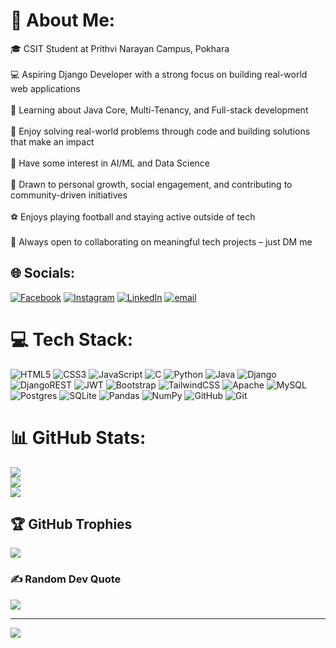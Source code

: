 # 💫 About Me:
🎓 CSIT Student at Prithvi Narayan Campus, Pokhara<br><br>💻 Aspiring Django Developer with a strong focus on building real-world web applications<br><br>🧠 Learning about Java Core, Multi-Tenancy, and Full-stack development<br><br>🧩 Enjoy solving real-world problems through code and building solutions that make an impact<br><br>🤖 Have some interest in AI/ML and Data Science<br><br>🌱 Drawn to personal growth, social engagement, and contributing to community-driven initiatives<br><br>⚽ Enjoys playing football and staying active outside of tech<br><br>🤝 Always open to collaborating on meaningful tech projects – just DM me


## 🌐 Socials:
[![Facebook](https://img.shields.io/badge/Facebook-%231877F2.svg?logo=Facebook&logoColor=white)](https://facebook.com/mukesa.dhami.933722) [![Instagram](https://img.shields.io/badge/Instagram-%23E4405F.svg?logo=Instagram&logoColor=white)](https://instagram.com/muk3shh_) [![LinkedIn](https://img.shields.io/badge/LinkedIn-%230077B5.svg?logo=linkedin&logoColor=white)](https://linkedin.com/in/mukesh-dhami-ab4647253) [![email](https://img.shields.io/badge/Email-D14836?logo=gmail&logoColor=white)](mailto:dhamimukesh076@gmail.com)

# 💻 Tech Stack:
![HTML5](https://img.shields.io/badge/html5-%23E34F26.svg?style=for-the-badge&logo=html5&logoColor=white) ![CSS3](https://img.shields.io/badge/css3-%231572B6.svg?style=for-the-badge&logo=css3&logoColor=white) ![JavaScript](https://img.shields.io/badge/javascript-%23323330.svg?style=for-the-badge&logo=javascript&logoColor=%23F7DF1E) ![C](https://img.shields.io/badge/c-%2300599C.svg?style=for-the-badge&logo=c&logoColor=white) ![Python](https://img.shields.io/badge/python-3670A0?style=for-the-badge&logo=python&logoColor=ffdd54) ![Java](https://img.shields.io/badge/java-%23ED8B00.svg?style=for-the-badge&logo=openjdk&logoColor=white) ![Django](https://img.shields.io/badge/django-%23092E20.svg?style=for-the-badge&logo=django&logoColor=white) ![DjangoREST](https://img.shields.io/badge/DJANGO-REST-ff1709?style=for-the-badge&logo=django&logoColor=white&color=ff1709&labelColor=gray) ![JWT](https://img.shields.io/badge/JWT-black?style=for-the-badge&logo=JSON%20web%20tokens) ![Bootstrap](https://img.shields.io/badge/bootstrap-%238511FA.svg?style=for-the-badge&logo=bootstrap&logoColor=white) ![TailwindCSS](https://img.shields.io/badge/tailwindcss-%2338B2AC.svg?style=for-the-badge&logo=tailwind-css&logoColor=white) ![Apache](https://img.shields.io/badge/apache-%23D42029.svg?style=for-the-badge&logo=apache&logoColor=white) ![MySQL](https://img.shields.io/badge/mysql-4479A1.svg?style=for-the-badge&logo=mysql&logoColor=white) ![Postgres](https://img.shields.io/badge/postgres-%23316192.svg?style=for-the-badge&logo=postgresql&logoColor=white) ![SQLite](https://img.shields.io/badge/sqlite-%2307405e.svg?style=for-the-badge&logo=sqlite&logoColor=white) ![Pandas](https://img.shields.io/badge/pandas-%23150458.svg?style=for-the-badge&logo=pandas&logoColor=white) ![NumPy](https://img.shields.io/badge/numpy-%23013243.svg?style=for-the-badge&logo=numpy&logoColor=white) ![GitHub](https://img.shields.io/badge/github-%23121011.svg?style=for-the-badge&logo=github&logoColor=white) ![Git](https://img.shields.io/badge/git-%23F05033.svg?style=for-the-badge&logo=git&logoColor=white)
# 📊 GitHub Stats:
![](https://github-readme-stats.vercel.app/api?username=muk3shh07&theme=dark&hide_border=true&include_all_commits=true&count_private=true)<br/>
![](https://nirzak-streak-stats.vercel.app/?user=muk3shh07&theme=dark&hide_border=true)<br/>
![](https://github-readme-stats.vercel.app/api/top-langs/?username=muk3shh07&theme=dark&hide_border=true&include_all_commits=true&count_private=true&layout=compact)

## 🏆 GitHub Trophies
![](https://github-profile-trophy.vercel.app/?username=muk3shh07&theme=radical&no-frame=false&no-bg=false&margin-w=4)

### ✍️ Random Dev Quote
![](https://quotes-github-readme.vercel.app/api?type=horizontal&theme=radical)

---
[![](https://visitcount.itsvg.in/api?id=muk3shh07&icon=0&color=0)](https://visitcount.itsvg.in)
